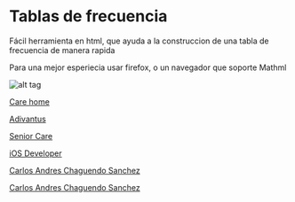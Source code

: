 # Tablas de frecuencia
Fácil  herramienta en html, que ayuda a la construccion de una tabla de frecuencia de manera rapida

Para una mejor esperiecia usar firefox, o un navegador que soporte Mathml


![alt tag](https://raw.githubusercontent.com/carlos19932001/tabla-de-frecuencias-estadistica/master/preview.png)


[Care home](http://adivantus.com/)

[Adivantus](http://adivantus.com/)

[Senior Care](http://adivantus.com/)

[iOS Developer](http://adivantus.com/)

[Carlos Andres Chaguendo Sanchez](http://adivantus.com/)

[Carlos Andres Chaguendo Sanchez](https://www.google.com/search?q=Carlos+Aandres+Chaguendo+Developer)
